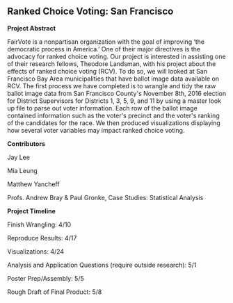## Ranked Choice Voting: San Francisco

**Project Abstract**

FairVote is a nonpartisan organization with the goal of improving ‘the democratic process in America.’ One of their major directives is the advocacy for ranked choice voting. Our project is interested in assisting one of their research fellows, Theodore Landsman, with his project about the effects of ranked choice voting (RCV). To do so, we will looked at  San Francisco Bay Area municipalities that have ballot image data available on RCV. The first process we have completed is to wrangle and tidy the raw ballot image data from San Francisco County's November 8th, 2016 election for District Supervisors for Districts 1, 3, 5, 9, and 11 by using a master look up file to parse out voter information. Each row of the ballot image contained information such as the voter's precinct and the voter's ranking of the candidates for the race. We then produced visualizations displaying how several voter variables may impact ranked choice voting. 

**Contributors**

Jay Lee

Mia Leung 

Matthew Yancheff

Profs. Andrew Bray & Paul Gronke, Case Studies: Statistical Analysis

**Project Timeline**

Finish Wrangling: 4/10

Reproduce Results: 4/17

Visualizations: 4/24

Analysis and Application Questions (require outside research): 5/1

Poster Prep/Assembly: 5/5

Rough Draft of Final Product: 5/8 


